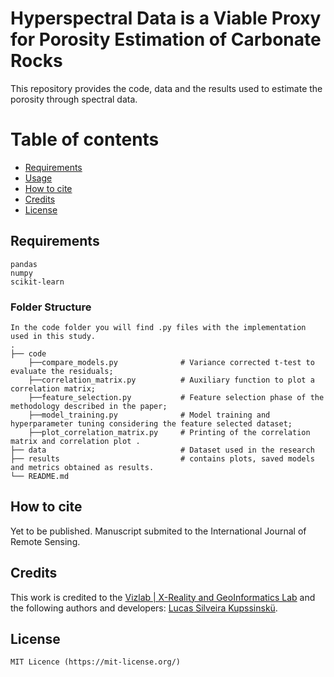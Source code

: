 # Hyperspectral Data is a Viable Proxy for Porosity Estimation of Carbonate Rocks
This repository provides the code, data and the results used to estimate the porosity through spectral data. 

# Table of contents 

- [Requirements](#requirements) 
- [Usage](#usage) 
- [How to cite](#how-to-cite) 
- [Credits](#credits) 
- [License](#license) 

## Requirements
    pandas
    numpy
    scikit-learn

### Folder Structure

    In the code folder you will find .py files with the implementation used in this study.
    .
    ├── code
        ├──compare_models.py              # Variance corrected t-test to evaluate the residuals;
        ├──correlation_matrix.py          # Auxiliary function to plot a correlation matrix;
        ├──feature_selection.py           # Feature selection phase of the methodology described in the paper;
        ├──model_training.py              # Model training and hyperparameter tuning considering the feature selected dataset;
        ├──plot_correlation_matrix.py     # Printing of the correlation matrix and correlation plot .
    ├── data                              # Dataset used in the research
    ├── results                           # contains plots, saved models and metrics obtained as results.
    └── README.md
    
## How to cite

Yet to be published. Manuscript submited to the International Journal of Remote Sensing.

## Credits
This work is credited to the [Vizlab | X-Reality and GeoInformatics Lab](http://www.vizlab.unisinos.br/) and the following authors and developers: [Lucas Silveira Kupssinskü](https://www.researchgate.net/profile/Lucas_Kupssinskue).

## License
``` 
MIT Licence (https://mit-license.org/) 
``` 
